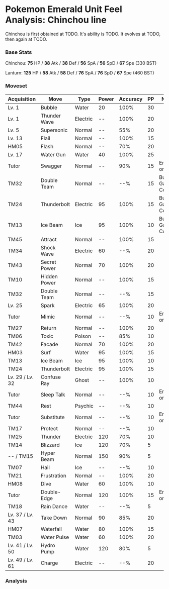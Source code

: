 # Pokemon Emerald Unit Feel Analysis: Chinchou line

Chinchou is first obtained at TODO. It's ability is TODO. It evolves at TODO, then again at TODO.

### Base Stats

Chinchou: **75** HP / **38** Atk / **38** Def / **56** SpA / **56** SpD / **67** Spe (330 BST)

Lanturn: **125** HP / **58** Atk / **58** Def / **76** SpA / **76** SpD / **67** Spe (460 BST)

### Moveset

|Acquisition    |Move        |Type    |Power|Accuracy|PP |Notes                    |
|---            |---         |---     |---  |---     |---|---                      |
|Lv. 1          |Bubble      |Water   |20   |100%    |30 |                         |
|Lv. 1          |Thunder Wave|Electric|--   |100%    |20 |                         |
|Lv. 5          |Supersonic  |Normal  |--   |55%     |20 |                         |
|Lv. 13         |Flail       |Normal  |--   |100%    |15 |                         |
|HM05           |Flash       |Normal  |--   |70%     |20 |                         |
|Lv. 17         |Water Gun   |Water   |40   |100%    |25 |                         |
|Tutor          |Swagger     |Normal  |--   |90%     |15 |Emerald only             |
|TM32           |Double Team |Normal  |--   |--%     |15 |Buy at Game Corner       |
|TM24           |Thunderbolt |Electric|95   |100%    |15 |Buy at Game Corner       |
|TM13           |Ice Beam    |Ice     |95   |100%    |10 |Buy at Game Corner       |
|TM45           |Attract     |Normal  |--   |100%    |15 |                         |
|TM34           |Shock Wave  |Electric|60   |--%     |20 |                         |
|TM43           |Secret Power|Normal  |70   |100%    |20 |                         |
|TM10           |Hidden Power|Normal  |--   |100%    |15 |                         |
|TM32           |Double Team |Normal  |--   |--%     |15 |                         |
|Lv. 25         |Spark       |Electric|65   |100%    |20 |                         |
|Tutor          |Mimic       |Normal  |--   |--%     |10 |Emerald only             |
|TM27           |Return      |Normal  |--   |100%    |20 |                         |
|TM06           |Toxic       |Poison  |--   |85%     |10 |                         |
|TM42           |Facade      |Normal  |70   |100%    |20 |                         |
|HM03           |Surf        |Water   |95   |100%    |15 |                         |
|TM13           |Ice Beam    |Ice     |95   |100%    |10 |                         |
|TM24           |Thunderbolt |Electric|95   |100%    |15 |                         |
|Lv. 29 / Lv. 32|Confuse Ray |Ghost   |--   |100%    |10 |                         |
|Tutor          |Sleep Talk  |Normal  |--   |--%     |10 |Emerald only             |
|TM44           |Rest        |Psychic |--   |--%     |10 |                         |
|Tutor          |Substitute  |Normal  |--   |--%     |10 |Emerald only             |
|TM17           |Protect     |Normal  |--   |--%     |10 |                         |
|TM25           |Thunder     |Electric|120  |70%     |10 |                         |
|TM14           |Blizzard    |Ice     |120  |70%     |5  |                         |
|-- / TM15      |Hyper Beam  |Normal  |150  |90%     |5  |                         |
|TM07           |Hail        |Ice     |--   |--%     |10 |                         |
|TM21           |Frustration |Normal  |--   |100%    |20 |                         |
|HM08           |Dive        |Water   |60   |100%    |10 |                         |
|Tutor          |Double-Edge |Normal  |120  |100%    |15 |Emerald only             |
|TM18           |Rain Dance  |Water   |--   |--%     |5  |                         |
|Lv. 37 / Lv. 43|Take Down   |Normal  |90   |85%     |20 |                         |
|HM07           |Waterfall   |Water   |80   |100%    |15 |                         |
|TM03           |Water Pulse |Water   |60   |100%    |20 |                         |
|Lv. 41 / Lv. 50|Hydro Pump  |Water   |120  |80%     |5  |                         |
|Lv. 49 / Lv. 61|Charge      |Electric|--   |--%     |20 |                         |

### Analysis